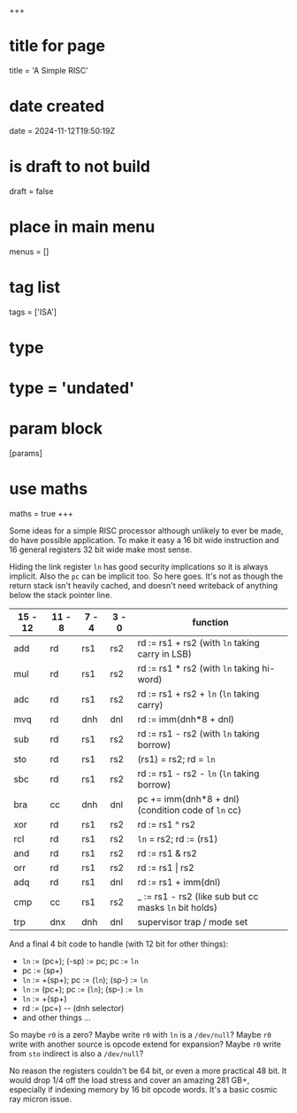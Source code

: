 +++
# title for page
title = 'A Simple RISC'
# date created
date = 2024-11-12T19:50:19Z
# is draft to not build
draft = false
# place in main menu
menus = []
# tag list
tags = ['ISA']
# type
# type = 'undated'
# param block
[params]
# use maths
maths = true
+++

Some ideas for a simple RISC processor although unlikely to ever be made, do
have possible application. To make it easy a 16 bit wide instruction and 16
general registers 32 bit wide make most sense.

Hiding the link register `ln` has good security implications so it is always
implicit. Also the `pc` can be implicit too. So here goes. It's not as though
the return stack isn't heavily cached, and doesn't need writeback of anything
below the stack pointer line.

| 15 - 12 | 11 - 8 | 7 - 4 | 3 - 0 | function                                               |
| ------- | ------ | ----- | ----- | ------------------------------------------------------ |
| add     | rd     | rs1   | rs2   | rd := rs1 + rs2 (with `ln` taking carry in LSB)        |
| mul     | rd     | rs1   | rs2   | rd := rs1 \* rs2 (with `ln` taking hi-word)            |
| adc     | rd     | rs1   | rs2   | rd := rs1 + rs2 + `ln` (`ln` taking carry)             |
| mvq     | rd     | dnh   | dnl   | rd := imm(dnh\*8 + dnl)                                |
| sub     | rd     | rs1   | rs2   | rd := rs1 - rs2 (with `ln` taking borrow)              |
| sto     | rd     | rs1   | rs2   | (rs1) = rs2; rd = `ln`                                 |
| sbc     | rd     | rs1   | rs2   | rd := rs1 - rs2 - `ln` (`ln` taking borrow)            |
| bra     | cc     | dnh   | dnl   | pc += imm(dnh\*8 + dnl) (condition code of `ln` cc)    |
| xor     | rd     | rs1   | rs2   | rd := rs1 ^ rs2                                        |
| rcl     | rd     | rs1   | rs2   | `ln` = rs2; rd := (rs1)                                |
| and     | rd     | rs1   | rs2   | rd := rs1 & rs2                                        |
| orr     | rd     | rs1   | rs2   | rd := rs1 \| rs2                                       |
| adq     | rd     | rs1   | dnl   | rd := rs1 + imm(dnl)                                   |
| cmp     | cc     | rs1   | rs2   | \_ := rs1 - rs2 (like sub but cc masks `ln` bit holds) |
| trp     | dnx    | dnh   | dnl   | supervisor trap / mode set                             |

And a final 4 bit code to handle (with 12 bit for other things):

- `ln` := (pc+); (-sp) := pc; pc := `ln`
- pc := (sp+)
- `ln` := +(sp+); pc := (`ln`); (sp-) := `ln`
- `ln` := (pc+); pc := (`ln`); (sp-) := `ln`
- `ln` := +(sp+)
- rd := (pc+) -- (dnh selector)
- and other things ...

So maybe `r0` is a zero? Maybe write `r0` with `ln` is a `/dev/null`?
Maybe `r0` write with another source is opcode extend for expansion?
Maybe `r0` write from `sto` indirect is also a `/dev/null`?

No reason the registers couldn't be 64 bit, or even a more practical 48 bit.
It would drop 1/4 off the load stress and cover an amazing 281 GB+, especially
if indexing memory by 16 bit opcode words. It's a basic cosmic ray micron
issue.
